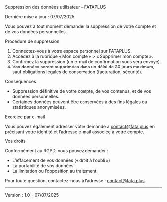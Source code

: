  Suppression des données utilisateur – FATAPLUS

Dernière mise à jour : 07/07/2025

Vous pouvez à tout moment demander la suppression de votre compte et de vos données personnelles.

 Procédure de suppression

1. Connectez-vous à votre espace personnel sur FATAPLUS.
2. Accédez à la rubrique « Mon compte » > « Supprimer mon compte ».
3. Confirmez la suppression (un e-mail de confirmation vous sera envoyé).
4. Vos données seront supprimées dans un délai de 30 jours maximum, sauf obligations légales de conservation (facturation, sécurité).

 Conséquences

- Suppression définitive de votre compte, de vos contenus, et de vos données personnelles.
- Certaines données peuvent être conservées à des fins légales ou statistiques anonymisées.

 Exercice par e-mail

Vous pouvez également adresser votre demande à contact@fata.plus en précisant votre identité et l’adresse e-mail associée à votre compte.

 Vos droits

Conformément au RGPD, vous pouvez demander :
- L’effacement de vos données (« droit à l’oubli »)
- La portabilité de vos données
- La limitation ou l’opposition au traitement

Pour toute question, contactez-nous à l’adresse : contact@fata.plus.

---

Version : 1.0 – 07/07/2025
